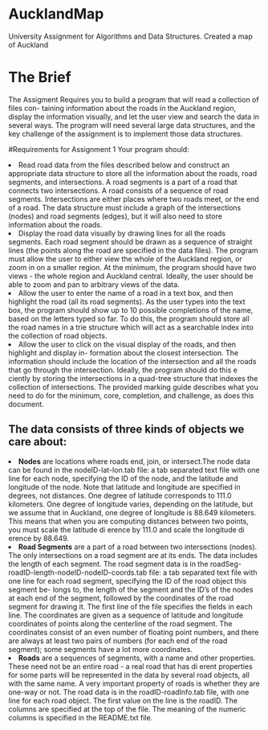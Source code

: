 # AucklandMap
University Assignment for Algorithms and Data Structures. Created a map of Auckland

<h1>The Brief</h1>
The Assigment Requires you to build a program that will read a collection of files con- taining information about the roads in the Auckland region, display the information visually, and let the user view and search the data in several ways. The program will need several large data structures, and the key challenge of the assignment is to implement those data structures.

#Requirements for Assignment 1
Your program should:
<li> Read road data from the files described below and construct an appropriate data structure to store all the information about the roads, road segments, and intersections. A road segments is a part of a road that connects two intersections. A road consists of a sequence of road segments. Intersections are either places where two roads meet, or the end of a road. The data structure must include a graph of the intersections (nodes) and road segments (edges), but it will also need to store information about the roads.</li>
<li>Display the road data visually by drawing lines for all the roads segments. Each road segment should be drawn as a sequence of straight lines (the points along the road are specified in the data files). The program must allow the user to either view the whole of the Auckland region, or zoom in on a smaller region. At the minimum, the program should have two views - the whole region and Auckland central. Ideally, the user should be able to zoom and pan to arbitrary views of the data.</li>
<li> Allow the user to enter the name of a road in a text box, and then highlight the road (all its road segments). As the user types into the text box, the program should show up to 10 possible completions of the name, based on the letters typed so far. To do this, the program should store all the road names in a trie structure which will act as a searchable index into the collection of road objects.</li>
<li>Allow the user to click on the visual display of the roads, and then highlight and display in- formation about the closest intersection. The information should include the location of the intersection and all the roads that go through the intersection. Ideally, the program should do this e ciently by storing the intersections in a quad-tree structure that indexes the collection of intersections.
The provided marking guide describes what you need to do for the minimum, core, completion, and challenge, as does this document.</li>

## The data consists of three kinds of objects we care about:
<li><b>Nodes</b> are locations where roads end, join, or intersect.The node data can be found in the nodeID-lat-lon.tab file: a tab separated text file with one line for each node, specifying the ID of the node, and the
latitude and longitude of the node. Note that latitude and longitude are specified in degrees,
not distances. One degree of latitude corresponds to 111.0 kilometers. One degree of longitude
varies, depending on the latitude, but we assume that in Auckland, one degree of longitude is 88.649 kilometers. This means that when you are computing distances between two points, you must scale the latitude di erence by 111.0 and scale the longitude di erence by 88.649.
<li><b>Road Segments</b> are a part of a road between two intersections (nodes). The only intersections on a road segment are at its ends. The data includes the length of each segment. The road segment data is in the roadSeg-roadID-length-nodeID-nodeID-coords.tab file: a tab separated text file with one line for each road segment, specifying the ID of the road object this segment be- longs to, the length of the segment and the ID’s of the nodes at each end of the segment, followed by the coordinates of the road segment for drawing it. The first line of the file specifies the fields in each line. The coordinates are given as a sequence of latitude and longitude coordinates of points along the centerline of the road segment. The coordinates consist of an even number of floating point numbers, and there are always at least two pairs of numbers (for each end of the road segment); some segments have a lot more coordinates.
<li><b>Roads</b> are a sequences of segments, with a name and other properties. These need not be an entire road - a real road that has di erent properties for some parts will be represented in the data by several road objects, all with the same name. A very important property of roads is whether they are one-way or not. The road data is in the roadID-roadInfo.tab file, with one line for each road object. The first value on the line is the roadID. The columns are specified at the top of the file. The meaning of the numeric columns is specified in the README.txt file.
